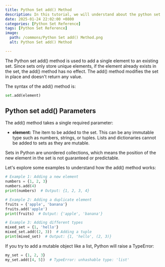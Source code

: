 ```yaml
---
title: Python Set add() Method 
description: In this tutorial, we will understand about the python set add() method and its uses.
date: 2025-01-24 22:02:00 +0800
categories: [Python Set Reference]
tags: [Python Set Reference]
image:
  path: /commons/Python Set add() Method.png
  alt: Python Set add() Method 

---
```


The Python set add() method is used to add a single element to an existing set. Since sets only store unique elements, if the element already exists in the set, the add() method has no effect. The add() method modifies the set in place and doesn't return any value.

The syntax of the add() method is:

```python
set.add(element)
```

## Python set add() Parameters

The add() method takes a single required parameter:

* **element:** The item to be added to the set. This can be any immutable type such as numbers, strings, or tuples. Lists and dictionaries cannot be added to sets as they are mutable.

Sets in Python are unordered collections, which means the position of the new element in the set is not guaranteed or predictable.

Let's explore some examples to understand how the add() method works:

```python
# Example 1: Adding a new element
numbers = {1, 2, 3}
numbers.add(4)
print(numbers)  # Output: {1, 2, 3, 4}

# Example 2: Adding a duplicate element
fruits = {'apple', 'banana'}
fruits.add('apple')
print(fruits)  # Output: {'apple', 'banana'}

# Example 3: Adding different types
mixed_set = {1, 'hello'}
mixed_set.add((2, 3))  # Adding a tuple
print(mixed_set)  # Output: {1, 'hello', (2, 3)}
```

If you try to add a mutable object like a list, Python will raise a TypeError:

```python
my_set = {1, 2, 3}
my_set.add([4, 5])  # TypeError: unhashable type: 'list'
```